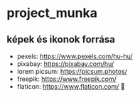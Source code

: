 # project_munka
 
 ## képek és ikonok forrása
 - pexels: https://www.pexels.com/hu-hu/
 - pixabay: https://pixabay.com/hu/
 - lorem picsum: https://picsum.photos/
 - freepik: https://www.freepik.com/
 - flaticon: https://www.flaticon.com/
:tada:
